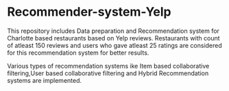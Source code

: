 # Recommender-system-Yelp
This repository includes Data preparation and Recommendation system for Charlotte based restaurants based on Yelp reviews.
Restaurants with count of atleast 150 reviews and users who gave atleast 25 ratings are considered for this recommendation system for better results.

Various types of recommendation systems ike Item based collaborative filtering,User based collaborative filtering and Hybrid Recommendation systems are implemented.
